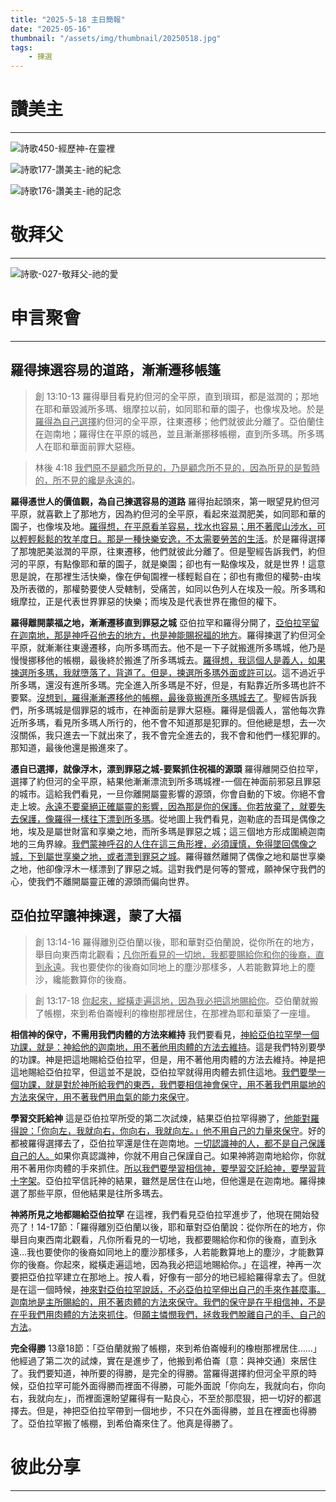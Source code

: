 ```yaml
---
title: "2025-5-18 主日簡報"
date: "2025-05-16"
thumbnail: "/assets/img/thumbnail/20250518.jpg"
tags:
    - 揀選
---
```


# 讚美主
___

![詩歌450-經歷神-在靈裡](/assets/img/hymns/hymn-450.jpg "詩歌450-經歷神-在靈裡")

![詩歌177-讚美主-祂的紀念](/assets/img/hymns/hymn-177.jpg "詩歌177-讚美主-祂的紀念")

![詩歌176-讚美主-祂的記念](/assets/img/hymns/hymn-176.jpg "詩歌176-讚美主-祂的記念")

# 敬拜父
___

![詩歌-027-敬拜父-祂的愛](/assets/img/hymns/hymn-27.jpg "詩歌-027-敬拜父-祂的愛")

# 申言聚會
___

## 羅得揀選容易的道路，漸漸遷移帳篷

> 創 13:10-13 羅得舉目看見約但河的全平原，直到瑣珥，都是滋潤的；那地在耶和華毀滅所多瑪、蛾摩拉以前，如同耶和華的園子，也像埃及地。於是<u>羅得為自己選擇</u>約但河的全平原，往東遷移；他們就彼此分離了。亞伯蘭住在迦南地；羅得住在平原的城邑，並且漸漸挪移帳棚，直到所多瑪。所多瑪人在耶和華面前罪大惡極。

> 林後 4:18 <u>我們原不是顧念所見的，乃是顧念所不見的，因為所見的是暫時的，所不見的</u><u>纔</u><u>是永遠的</u>。

**羅得憑世人的價值觀，為自己揀選容易的道路** 羅得抬起頭來，第一眼望見約但河平原，就喜歡上了那地方，因為約但河的全平原，看起來滋潤肥美，如同耶和華的園子，也像埃及地。<u>羅得想，在平原看羊容易，找水也容易；用不著爬山涉水，可以輕輕鬆鬆的牧羊度日。那是一種快樂安逸，不太需要勞苦的生活</u>。於是羅得選擇了那塊肥美滋潤的平原，往東遷移，他們就彼此分離了。但是聖經告訴我們，約但河的平原，有點像耶和華的園子，就是樂園；卻也有一點像埃及，就是世界！這意思是說，在那裡生活快樂，像在伊甸園裡一樣輕鬆自在；卻也有撒但的權勢-由埃及所表徵的，那權勢要使人受轄制，受痛苦，如同以色列人在埃及一般。所多瑪和蛾摩拉，正是代表世界罪惡的快樂；而埃及是代表世界在撒但的權下。

**羅得離開蒙福之地，漸漸遷移直到罪惡之城** 亞伯拉罕和羅得分開了，<u>亞伯拉罕留在</u><u>迦</u><u>南地，那是</u><u>神呼召他</u><u>去的地方，也是神能賜祝福的地方</u>。羅得揀選了約但河全平原，就漸漸往東邊遷移，向所多瑪而去。他不是一下子就搬進所多瑪城，他乃是慢慢挪移他的帳棚，最後終於搬進了所多瑪城去。<u>羅得想，我這個人是義人，如果揀選所多瑪，我就墮落了，背道了。但是，揀選所多瑪外面或許可以</u>。這不過近乎所多瑪，還沒有進所多瑪。完全進入所多瑪是不好，但是，有點靠近所多瑪也許不要緊。<u>沒想到，羅得漸漸遷移他的帳棚，最後竟搬進所多瑪城去了</u>。聖經告訴我們，所多瑪城是個罪惡的城市，在神面前是罪大惡極。羅得是個義人，當他每次靠近所多瑪，看見所多瑪人所行的，他不會不知道那是犯罪的。但他總是想，去一次沒關係，我只進去一下就出來了，我不會完全進去的，我不會和他們一樣犯罪的。那知道，最後他還是搬進來了。

**憑自已選擇，就像浮木，漂到罪惡之城-要緊抓住祝福的源頭** 羅得離開亞伯拉罕，選擇了約但河的全平原，結果他漸漸漂流到所多瑪城裡-一個在神面前邪惡且罪惡的城市。這給我們看見，一旦你離開屬靈影響的源頭，你會自動的下坡。你絕不會走上坡。<u>永遠不要棄絕正確屬靈的影響，因為那是你的保護。你若放棄了，就要失去保護，像羅得一樣往下漂到所多瑪</u>。從地圖上我們看見，迦勒底的吾珥是偶像之地，埃及是屬世財富和享樂之地，而所多瑪是罪惡之城；這三個地方形成圍繞迦南地的三角界線。<u>我們蒙神呼召的人住在這三角形裡，必須謹慎，免得墜回偶像之城，下到屬世享樂之地，或者漂到罪惡之城</u>。羅得雖然離開了偶像之地和屬世享樂之地，他卻像浮木一樣漂到了罪惡之城。這對我們是何等的警戒，願神保守我們的心，使我們不離開屬靈正確的源頭而偏向世界。

## 亞伯拉罕讓神揀選，蒙了大福

> 創 13:14-16 羅得離別亞伯蘭以後，耶和華對亞伯蘭說，從你所在的地方，舉目向東西南北觀看；<u>凡你所看見的一切地，我都要賜給你和你的後裔，直到永遠</u>。我也要使你的後裔如同地上的塵沙那樣多，人若能數算地上的塵沙，纔能數算你的後裔。

> 創 13:17-18 <u>你起來，縱橫</u><u>走遍這地</u><u>，因為我</u><u>必把這地</u><u>賜給你</u>。亞伯蘭就搬了帳棚，來到希伯崙幔利的橡樹那裡居住，在那裡為耶和華築了一座壇。

**相信神的保守，不需用我們肉體的方法來維持** 我們要看見，<u>神給亞伯拉罕學一個功課，就是：神給他的</u><u>迦</u><u>南地，用不</u><u>著</u><u>他用肉體的方法去維持</u>。這是我們特別要學的功課。神是把這地賜給亞伯拉罕，但是，用不著他用肉體的方法去維持。神是把這地賜給亞伯拉罕，但這並不是說，亞伯拉罕就得用肉體去抓住這地。<u>我們要學一個功課，就是對於神所給我們的東西，我們要相信神會保守，用不</u><u>著</u><u>我們用屬地的方法來保守，用不</u><u>著</u><u>我們用血氣的能力來保守</u>。

**學習交託給神** 這是亞伯拉罕所受的第二次試煉，結果亞伯拉罕得勝了，<u>他能對羅得說：「你向左，我就向右，你向右，我就向左。」他不用自己的力量來保守</u>。好的都被羅得選擇去了，亞伯拉罕還是住在迦南地。<u>一切認識神的人，都不是自己保護自己的人。</u>如果你真認識神，你就不用自己保謹自己。如果神將迦南地給你，你就用不著用你肉體的手來抓住。<u>所以我們要學習相信神，要學習交託給神，要學習背十字架</u>。亞伯拉罕信託神的結果，雖然是居住在山地，但他還是在迦南地。羅得揀選了那些平原，但他結果是往所多瑪去。

**神將所見之地都賜給亞伯拉罕** 在這裡，我們看見亞伯拉罕進步了，他現在開始發亮了！14-17節：「羅得離別亞伯蘭以後，耶和華對亞伯蘭說：從你所在的地方，你舉目向東西南北觀看，凡你所看見的一切地，我都要賜給你和你的後裔，直到永遠…我也要使你的後裔如同地上的塵沙那樣多，人若能數算地上的塵沙，才能數算你的後裔。你起來，縱橫走遍這地，因為我必把這地賜給你。」在這裡，神再一次要把亞伯拉罕建立在那地上。按人看，好像有一部分的地已經給羅得拿去了。但就是在這一個時候，<u>神來對亞伯拉罕說話，不必亞伯拉罕伸出自己的手來作甚麼事。</u><u>迦</u><u>南地是主所賜給的，用不</u><u>著</u><u>肉體的方法來保守。我們的保守是在乎相信神，不是在乎我們用肉體的方法來抓住</u>。但<u>願主憐憫我們，拯救我們脫離自己的手、自己的方法</u>。

**完全得勝** 13章18節：「亞伯蘭就搬了帳棚，來到希伯崙幔利的橡樹那裡居住……」他經過了第二次的試煉，實在是進步了，他搬到希伯崙〔意：與神交通〕來居住了。我們要知道，神所要的得勝，是完全的得勝。當羅得選擇約但河全平原的時候，亞伯拉罕可能外面得勝而裡面不得勝，可能外面說「你向左，我就向右，你向右，我就向左」，而裡面還盼望羅得有一點良心，不至於那麼狠，把一切好的都選擇去。但是，神把亞伯拉罕帶到一個地步，不只在外面得勝，並且在裡面也得勝了。亞伯拉罕搬了帳棚，到希伯崙來住了。他真是得勝了。

# 彼此分享
___
